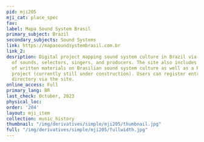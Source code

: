 ```yaml
---
pid: mji205
mji_cat: place_spec
fav: 
label: Mapa Sound System Brasil
primary_subject: Brazil
secondary_subjects: Sound Systems
link: https://mapasoundsystembrasil.com.br
link_2: 
desription: Digital project mapping sound system culture in Brazil via a directory
  of sounds, selectors, singers, and producers. The site also includes a collection
  of written materials on Brasilian sound system culture as well as a Reggae Analytics
  project (currently still under construction). Users can register entries into the
  directory via the site.
online_access: Full
primary_lang: BR
last_check: October, 2023
physical_loc: 
order: '204'
layout: mji_item
collection: music_history
thumbnail: "/img/derivatives/simple/mji205/thumbnail.jpg"
full: "/img/derivatives/simple/mji205/fullwidth.jpg"
---
```

